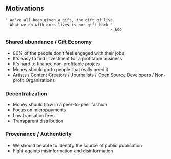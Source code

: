 ## Motivations

```
" We've all been given a gift, the gift of live.
  What we do with ours lives is our gift back "
                                              - Edo
```


### Shared abundance / Gift Economy

* 80% of the people don't feel engaged with their jobs
* It's easy to find investment for a profitable business
* It's hard to finance non-profitable projets
* Money should go to people that really need it
* Artists / Content Creators / Journalists / Open Source Developers / Non-profit Organizations


### Decentralization

* Money should flow in a peer-to-peer fashion
* Focus on micropayments
* Low transation fees
* Transparent distribution


### Provenance / Authenticity

* We should be able to identify the source of public publication
* Fight againts misinformation and disinformation

